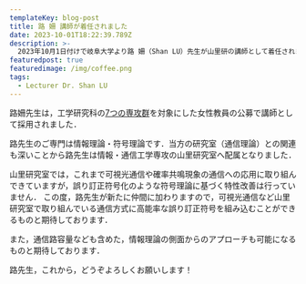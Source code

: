```yaml
---
templateKey: blog-post
title: 路 姍 講師が着任されました
date: 2023-10-01T18:22:39.789Z
description: >-
  2023年10月1日付けで岐阜大学より路 姍（Shan LU）先生が山里研の講師として着任されました
featuredpost: true
featuredimage: /img/coffee.png
tags:
  - Lecturer Dr. Shan LU
---
```


路姍先生は，工学研究科の[7つの専攻群](https://www.engg.nagoya-u.ac.jp/dept/)を対象にした女性教員の公募で講師として採用されました．

路先生のご専門は情報理論・符号理論です．当方の研究室（通信理論）との関連も深いことから路先生は情報・通信工学専攻の山里研究室へ配属となりました．

山里研究室では，これまで可視光通信や確率共鳴現象の通信への応用に取り組んできていますが，誤り訂正符号化のような符号理論に基づく特性改善は行っていません．
この度，路先生が新たに仲間に加わりますので，可視光通信など山里研究室で取り組んでいる通信方式に高能率な誤り訂正符号を組み込むことができるものと期待しております．

また，通信路容量なども含めた，情報理論の側面からのアプローチも可能になるものと期待しております．

路先生，これから，どうぞよろしくお願いします！
